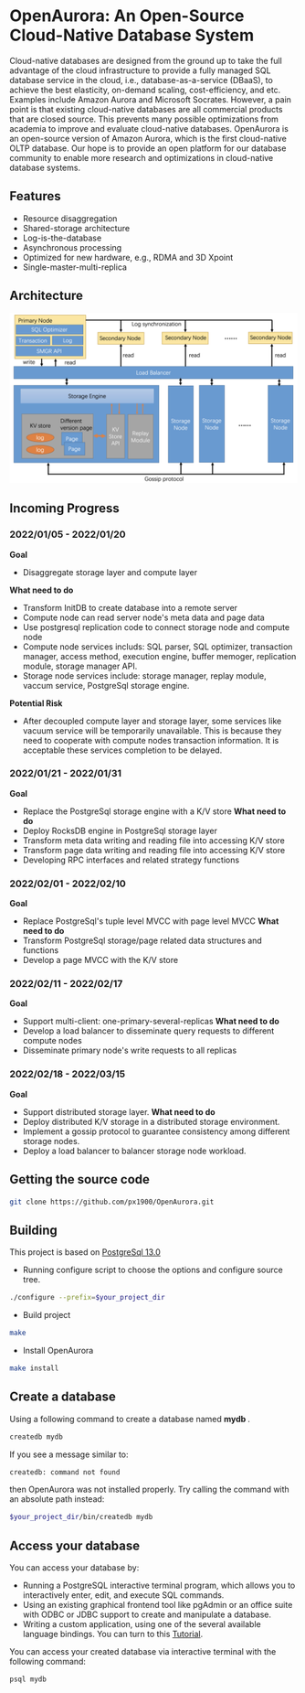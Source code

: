 # OpenAurora: An Open-Source Cloud-Native Database System

Cloud-native databases are designed from the ground up to take the full advantage of the cloud infrastructure to provide a fully managed SQL database service in the cloud, i.e., database-as-a-service (DBaaS), to achieve the best elasticity, on-demand scaling, cost-efficiency, and etc. Examples include Amazon Aurora and Microsoft Socrates. However, a pain point is that existing cloud-native databases are all commercial products that are closed source. This prevents many possible optimizations from academia to improve and evaluate cloud-native databases. OpenAurora is an open-source version of Amazon Aurora, which is the first cloud-native OLTP database. Our hope is to provide an open platform for our database community to enable more research and optimizations in cloud-native database systems.

## Features
* Resource disaggregation
* Shared-storage architecture
* Log-is-the-database
* Asynchronous processing
* Optimized for new hardware, e.g., RDMA and 3D Xpoint
* Single-master-multi-replica

## Architecture
<img src="OpenAurora-Arch.png" alt="drawing" width="700"/>

## Incoming Progress

### 2022/01/05 - 2022/01/20
**Goal**
* Disaggregate storage layer and compute layer

**What need to do**
* Transform InitDB to create database into a remote server
* Compute node can read server node's meta data and page data
* Use postgresql replication code to connect storage node and compute node
* Compute node services includs: SQL parser, SQL optimizer, transaction manager, access method, execution engine, buffer memoger, replication module, storage manager API.
* Storage node services include: storage manager, replay module, vaccum service, PostgreSql storage engine.

**Potential Risk**
* After decoupled compute layer and storage layer, some services like vacuum service will be temporarily unavailable. This is because they need to cooperate with compute nodes transaction information. It is acceptable these services completion to be delayed.  

### 2022/01/21 - 2022/01/31
**Goal**
* Replace the PostgreSql storage engine with a K/V store
**What need to do**
* Deploy RocksDB engine in PostgreSql storage layer
* Transform meta data writing and reading file into accessing K/V store
* Transform page data writing and reading file into accessing K/V store
* Developing RPC interfaces and related strategy functions


### 2022/02/01 - 2022/02/10
**Goal**
* Replace PostgreSql's tuple level MVCC with page level MVCC
**What need to do**
* Transform PostgreSql storage/page related data structures and functions
* Develop a page MVCC with the K/V store

### 2022/02/11 - 2022/02/17
**Goal**
* Support multi-client: one-primary-several-replicas
**What need to do**
* Develop a load balancer to disseminate query requests to different compute nodes
* Disseminate primary node's write requests to all replicas

### 2022/02/18 - 2022/03/15
**Goal**
* Support distributed storage layer.
**What need to do**
* Deploy distributed K/V storage in a distributed storage environment.
* Implement a gossip protocol to guarantee consistency among different storage nodes.
* Deploy a load balancer to balancer storage node workload. 

## Getting the source code
```bash
git clone https://github.com/px1900/OpenAurora.git
```

## Building

This project is based on [PostgreSql 13.0](https://www.postgresql.org/docs/13/release-13.html "PostgreSQL-13.0") 

* Running configure script to choose the options and configure source tree.
```bash
./configure --prefix=$your_project_dir
```
* Build project
```bash
make 
```

* Install OpenAurora
```bash
make install
```

## Create a database
Using a following command to create a database named <strong> mydb </strong>.
```bash
createdb mydb
```
If you see a message similar to:

```bash
createdb: command not found
```
then OpenAurora was not installed properly. Try calling the command with an absolute path instead:
```bash
$your_project_dir/bin/createdb mydb
```

## Access your database
You can access your database by: 

* Running a PostgreSQL interactive terminal program, which allows you to interactively enter, edit, and execute SQL commands.
* Using an existing graphical frontend tool like pgAdmin or an office suite with ODBC or JDBC support to create and manipulate a database.
* Writing a custom application, using one of the several available language bindings. You can turn to this [Tutorial](https://www.postgresql.org/docs/14/client-interfaces.html "PostgreSQL Client Interfaces").

You can access your created database via interactive terminal with the following command:
```bash
psql mydb
```


